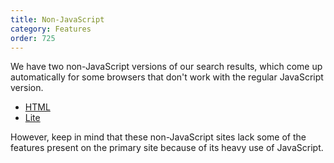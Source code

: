 ```yaml
---
title: Non-JavaScript
category: Features
order: 725
---
```


<p>
    We have two non-JavaScript versions of our search results, which come up
    automatically for some browsers that don't work with the regular JavaScript
    version.
</p>

<ul>
    <li><a href="https://duckduckgo.com/html">HTML</a></li>
    <li><a href="https://duckduckgo.com/lite">Lite</a></li>
</ul>
<p>
    However, keep in mind that these non-JavaScript sites lack some of the
    features present on the primary site because of its heavy use of JavaScript.
</p>